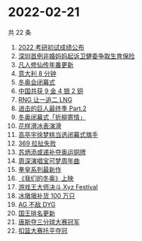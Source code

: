 # 2022-02-21

共 22 条

<!-- BEGIN ZHIHUSEARCH -->
<!-- 最后更新时间 Mon Feb 21 2022 10:23:41 GMT+0800 (China Standard Time) -->
1. [2022 考研初试成绩公布](https://www.zhihu.com/search?q=考研成绩)
1. [深圳首例非婚妈妈起诉卫健委争取生育保险](https://www.zhihu.com/search?q=非婚妈妈争取生育保险)
1. [凡人修仙传年番更新](https://www.zhihu.com/search?q=凡人修仙传)
1. [意大利 8 分钟](https://www.zhihu.com/search?q=意大利八分钟)
1. [冬奥会闭幕式](https://www.zhihu.com/search?q=冬奥会闭幕式)
1. [中国共获 9 金 4 银 2 铜](https://www.zhihu.com/search?q=冬奥会闭幕)
1. [RNG 让一追二 LNG](https://www.zhihu.com/search?q=rng)
1. [进击的巨人最终季 Part.2](https://www.zhihu.com/search?q=进击的巨人)
1. [冬奥闭幕式「折柳寄情」](https://www.zhihu.com/search?q=折柳寄情)
1. [花样滑冰表演滑](https://www.zhihu.com/search?q=表演滑)
1. [高亭宇徐梦桃当选闭幕式旗手](https://www.zhihu.com/search?q=闭幕式旗手)
1. [369 拉扯失败](https://www.zhihu.com/search?q=tes)
1. [苏炳添或递补夺奥运铜牌](https://www.zhihu.com/search?q=苏炳添)
1. [周深演唱宝可梦周年曲](https://www.zhihu.com/search?q=宝可梦)
1. [拳皇系列最新作](https://www.zhihu.com/search?q=拳皇)
1. [《我们的冬奥》上映](https://www.zhihu.com/search?q=我们的冬奥)
1. [游戏王大师决斗 Xyz Festival](https://www.zhihu.com/search?q=游戏王)
1. [冰墩墩补货 100 万只](https://www.zhihu.com/search?q=冰墩墩补货)
1. [AG 不敌 DYG](https://www.zhihu.com/search?q=ag)
1. [国王排名更新](https://www.zhihu.com/search?q=国王排名)
1. [唐斯夺三分球大赛冠军](https://www.zhihu.com/search?q=三分球大赛)
1. [扣篮大赛托平夺冠](https://www.zhihu.com/search?q=扣篮大赛)
<!-- END ZHIHUSEARCH -->
